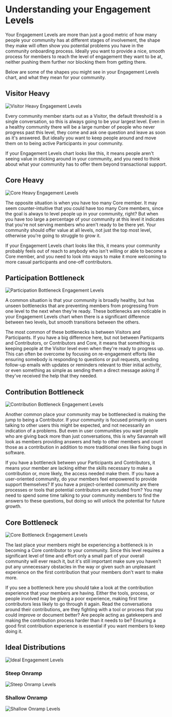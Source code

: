 # Understanding your Engagement Levels

Your Engagement Levels are more than just a good metric of how many people your community has at different stages of involvement, the shape they make will often show you potential problems you have in the community onboarding process. Ideally you want to provide a nice, smooth process for members to reach the level of engagement they want to be at, neither pushing them further nor blocking them from getting there.

Below are some of the shapes you might see in your Engagement Levels chart, and what they mean for your community.

## Visitor Heavy

![Visitor Heavy Engagement Levels](/images/engagement/visitor_heavy.png)

Every community member starts out as a Visitor, the default threshold is a single conversation, so this is always going to be your largest level. Even in a healthy community there will be a large number of people who never progress past this level, they come and ask one question and leave as soon as it's answered. But ideally you want to keep people around and move them on to being active Participants in your community. 

If your Engagement Levels chart looks like this, it means people aren't seeing value in sticking around in your community, and you need to think about what your community has to offer them beyond transactional support.

## Core Heavy

![Core Heavy Engagement Levels](/images/engagement/core_heavy.png)

The opposite situation is when you have too many Core member. It may seem counter-intuitive that you could have too many Core members, since the goal is always to level people up in your community, right? But when you have too large a percentage of your community at this level it indicates that you're not serving members who aren't ready to be there yet. Your community should offer value at all levels, not just the top most level, otherwise you're going to struggle to grow it.

If your Engagement Levels chart looks like this, it means your community probably feels out of reach to anybody who isn't willing or able to become a Core member, and you need to look into ways to make it more welcoming to more casual participants and one-off contributors.

## Participation Bottleneck

![Participation Bottleneck Engagement Levels](/images/engagement/participation_bottleneck.png)

A common situation is that your community is broadly healthy, but has unseen bottlenecks that are preventing members from progressing from one level to the next when they're ready. These bottlenecks are noticable in your Engagement Levels chart when there is a significant difference between two levels, but smooth transitions between the others.

The most common of these bottlenecks is between Visitors and Participants. If you have a big difference here, but not between Particpants and Contributors, or Contributors and Core, it means that something is keeping people at the Visitor level even when they're ready to progress up. This can often be overcome by focusing on re-engagement efforts like ensuring somebody is responding to questions or pull requests, sending follow-up emails with updates or reminders relevant to thier initial activity, or even something as simple as sending them a direct message asking if they've received the help that they needed.

## Contribution Bottleneck

![Contribution Bottleneck Engagement Levels](/images/engagement/contribution_bottleneck.png)

Another common place your community may be bottlenecked is making the jump to being a Contributor. If your community is focused primarily on users talking to other users this might be expected, and not necessarily an indication of a problems. But even in user communities you want people who are giving back more than just conversations, this is why Savannah will look as members providing answers and help to other members and count those as a contribution in addition to more traditional ones like fixing bugs in software.

If you have a bottleneck between your Participants and Contributors, it means your member are lacking either the skills necessary to make a contribution or, more likely, the access needed make them. If you have a user-oriented community, do your members feel empowered to provide support themselves? If you have a project-oriented community are there processes or tools that potential contributors are excluded from? You may need to spend some time talking to your community members to find the answers to these questions, but doing so will unlock the potential for future growth.

## Core Bottleneck

![Core Bottleneck Engagement Levels](/images/engagement/core_bottleneck.png)

The last place your members might be experiencing a bottleneck is in becoming a Core contributor to your community. Since this level requires a significant level of time and effort only a small part of your overall community will ever reach it, but it's still important make sure you haven't put any unnecessary obstacles in the way or given such an unpleasant experience on the first contribution that your members don't want to make more.

If you see a bottleneck here you should take a look at the contribution experience that your members are having. Either the tools, process, or people involved may be giving a poor experience, making first time contributors less likely to go through it again. Read the conversations around their contributions, are they fighting with a tool or process that you could improve or document better? Are people acting as gatekeepers and making the contribution process harder than it needs to be? Ensuring a good first contribution experience is essential if you want members to keep doing it.

## Ideal Distributions

![Ideal Engagement Levels](/images/engagement/ideal_distribution.png)

### Steep Onramp

![Steep Onramp Levels](/images/engagement/steep_onramp.png)

### Shallow Onramp

![Shallow Onramp Levels](/images/engagement/shallow_onramp.png)

